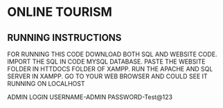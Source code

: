 # ONLINE TOURISM
## RUNNING INSTRUCTIONS
FOR RUNNING THIS CODE DOWNLOAD BOTH SQL AND WEBSITE CODE.
IMPORT THE SQL IN CODE MYSQL DATABASE.
PASTE THE WEBSITE FOLDER IN HTTDOCS FOLDER OF XAMPP.
RUN THE APACHE AND SQL SERVER IN XAMPP.
GO TO YOUR WEB BROWSER AND COULD SEE IT RUNNING ON LOCALHOST

ADMIN LOGIN
USERNAME-ADMIN
PASSWORD-Test@123
